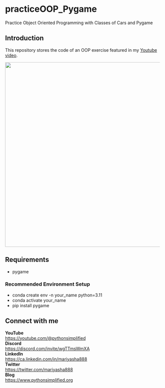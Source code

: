 # practiceOOP_Pygame
Practice Object Oriented Programming with Classes of Cars and Pygame

## Introduction

This repository stores the code of an OOP exercise featured in my <a href="https://youtu.be/cgxTwQT1ahw" target="_blank">Youtube video</a>.

<img src="https://github.com/MariyaSha/practiceOOP_Pygame/assets/32107652/97b839c0-c665-4164-8d58-5deb8a9bd229" width=600px>

## Requirements
- pygame

### Recommended Environment Setup
- conda create env -n your_name python=3.11
- conda activate your_name
- pip install pygame

## Connect with me
<b>YouTube</b>
<br>
     https://youtube.com/@pythonsimplified
<br>
<b>Discord</b>
<br>
     https://discord.com/invite/wgTTmsWmXA
<br>
<b>LinkedIn</b>
<br>
     https://ca.linkedin.com/in/mariyasha888
<br>
<b>Twitter</b>
<br>
     https://twitter.com/mariyasha888
<br>
<b>Blog</b>
<br>
     https://www.pythonsimplified.org


